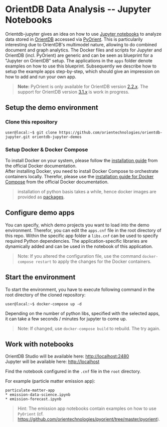 # OrientDB Data Analysis -- Jupyter Notebooks

Orientdb-jupyter gives an idea on how to use [Jupyter notebooks](https://jupyter.org/) to analyze data stored in [OrientDB](https://orientdb.org/) accessed via [PyOrient](https://github.com/orientechnologies/pyorient).
This is particularily interesting due to OrientDB's multimodel nature, allowing to do combined document and graph analytics.
The Docker files and scripts for Jupyter and OrientDB (incl. PyOrient) are generic and can be seen as blueprint for a "Jupyter on OrientDB" setup.
The applications in the `apps` folder denote examples on how to use this blueprint.
Subsequently we describe how to setup the example apps step-by-step, which should give an impression on how to add and run your own app.

> **Note:** PyOrient is only available for OrientDB version [2.2.x](https://github.com/orientechnologies/pyorient/tree/2.2.x). The support for OrientDB version [3.1.x](https://github.com/orientechnologies/pyorient/tree/3.1.x) is work in progress.
 
## Setup the demo environment

### Clone this repository

```console
user@local:~$ git clone https://github.com/orientechnologies/orientdb-jupyter.git orientdb-jupyter-demos
```
### Setup Docker & Docker Compose

To install Docker on your system, please follow the [installation guide](https://docs.docker.com/get-docker) from the official Docker documentation.<br>
After installing Docker, you need to install Docker Compose to orchestrate containers locally. Therefor, please use the [installation guide for Docker Compose](https://docs.docker.com/compose/install) from the official Docker documentation.

> installation of python basis takes a while, hence docker images are provided as [packages](https://github.com/dritter-sap?tab=packages&repo_name=orientdb-jupyter).

## Configure demo apps

You can specify, which demo projects you want to load into the demo environment.
Therefor, you can edit the `apps.cnf` file in the root directory of this repo.
Within the specific app folder a `libs.cnf` can be used to specify required Python dependencies.
The application-specific libraries are dynamically added and can be used in the notebook of this application.

> Note: If you altered the configuration file, use the command `docker-compose restart` to apply the changes for the Docker containers.

## Start the environment

To start the environment, you have to execute following command in the root directory of the cloned repository:
```console
user@local:~$ docker-compose up -d
```
Depending on the number of python libs, specified with the selected apps, it can take a few seconds / minutes for jupyter to come up.

> Note: If changed, use `docker-compose build` to rebuild. The try again.

## Work with notebooks

OrientDB Studio will be available here: [http://localhost:2480](http://localhost:2480/studio/index.html)<br>
Jupyter will be available here: [http://localhost](http://localhost)

Find the notebook configured in the `.cnf` file in the `root` directory.

For example (particle matter emission app):

```
particulate-matter-app
* emission-data-science.ipynb
* emission-forecast.ipynb
```

> Hint: The emission app notebooks contain examples on how to use `PyOrient` (cf. https://github.com/orientechnologies/pyorient/tree/master/pyorient).
